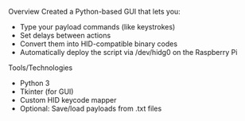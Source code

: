 Overview
Created a Python-based GUI that lets you:
* Type your payload commands (like keystrokes)
* Set delays between actions
* Convert them into HID-compatible binary codes
* Automatically deploy the script via /dev/hidg0 on the Raspberry Pi

Tools/Technologies
* Python 3
* Tkinter (for GUI)
* Custom HID keycode mapper
* Optional: Save/load payloads from .txt files
